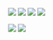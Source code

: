 

<img src="https://img.shields.io/badge/Tailwind_CSS-rgb(56 189 248)?style=for-the-badge&logo=tailwind-css&logoColor=white" > <img src="https://img.shields.io/badge/Alpine%20JS-rgb(119 193 210)?style=for-the-badge&logo=alpinedotjs&logoColor=white" > <img src="https://img.shields.io/badge/Laravel-FF2D20?style=for-the-badge&logo=laravel&logoColor=white" > <img src="https://img.shields.io/badge/livewire-4e56a6?style=for-the-badge&logo=livewire&logoColor=white" >

<img src="https://img.shields.io/badge/Angular-DD0031?style=for-the-badge&logo=angular&logoColor=white" > <img src="https://img.shields.io/badge/Spring_Boot-6DB33F?style=for-the-badge&logo=spring-boot&logoColor=white" >


